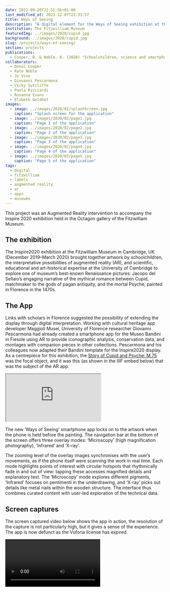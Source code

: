 ```yaml
---
date: 2022-09-20T22:51:56+01:00
last_modified_at: 2023-12-07T22:33:57
title: Ways of Seeing
description: "A digital element for the Ways of Seeing exhibition at the Fitzwilliam Museum"
institution: The Fitzwilliam Museum
featuredImg: ../images/2020/cupid.jpg
background: ../images/2020/cupid.jpg
slug: /projects/ways-of-seeing/
section: projects
publications:
  - Cooper, D. & Noble, K. (2020) "Schoolchildren, science and smartphones shine new light on a Florentine masterpiece" Apollo (online publication only April 2020)
collaborators:
  - Donal Cooper
  - Kate Noble 
  - Jo Vine
  - Giovanni Pescarmona
  - Vicky Sutcliffe
  - Paola Ricciardi
  - Rosanna Evans
  - Elsbeth Geldhof
images:
  - image: ../images/2020/02/splashScreen.jpg
    caption: "Splash screen for the application"
  - image: ../images/2020/02/page1.jpg
    caption: "Page 1 of the application"
  - image: ../images/2020/02/page2.jpg
    caption: "Page 2 of the application"
  - image: ../images/2020/02/page3.jpg
    caption: "Page 3 of the application"
  - image: ../images/2020/02/page4.jpg
    caption: "Page 4 of the application"
  - image: ../images/2020/02/page5.jpg
    caption: "Page 5 of the application"
tags:
  - digital
  - fitzwilliam
  - labels
  - augmented reality
  - ar
  - apps
  - museums
---
```

This project was an Augmented Reality intervention to accompany the Inspire 2020 exhibition 
held in the Octagon gallery of the Fitzwilliam Museum. 

## The exhibition

The Inspire2020 exhibition at the Fitzwilliam Museum in Cambridge, UK (December 2019–March 2020) brought together artwork 
by schoolchildren, the interpretative possibilities of augmented reality (AR), and scientific, educational and art-historical 
expertise at the University of Cambridge to explore one of museum’s best-known Renaissance pictures: Jacopo del Sellaio’s 
engaging narrative of the mythical romance between Cupid, matchmaker to the gods of pagan antiquity, and the mortal Psyche, 
painted in Florence in the 1470s.

## The App
Links with scholars in Florence suggested the possibility of extending the display through digital interpretation. Working 
with cultural heritage app developer Maggioli Musei, University of Florence researcher Giovanni Pescarmona had already 
created a smartphone app for the Museo Bandini in Fiesole using AR to provide iconographic analysis, conservation data, 
and montages with companion pieces in other collections. Pescarmona and his colleagues now adapted their Bandini template 
for the Inspire2020 display. As a centrepiece for this exhibition, the [Story of Cupid and Psyche: M.75](https://data.fitzmuseum.cam.ac.uk/id/object/627)
was the focal object, and it was this (as shown in the IIIF embed below) that was the subject of the AR app.

<div class="ratio-16x9 ratio my-3">
    <iframe src="https://data.fitzmuseum.cam.ac.uk/uv.html#?manifest=https://api.fitz.ms/data-distributor/iiif/object-627/manifest&c=0&m=0&cv=0&config=&locales=en-GB:English (GB),cy-GB:Cymraeg,fr-FR:Français (FR),pl-PL:Polski,sv-SE:Svenska&xywh=-514,-129,8494,3984&r=0" allowfullscreen></iframe>
</div>

The new ‘Ways of Seeing’ smartphone app locks on to the artwork when the phone is held before the painting. The navigation 
bar at the bottom of the screen offers three overlay modes: ‘Microscopy’ (high magnification photography), ‘Infrared’ and ‘X-ray’.

The zooming level of the overlay images synchronises with the user’s movements, as if the phone itself were scanning the work in real time. Each mode highlights points of interest with circular hotspots that rhythmically fade in and out of view: tapping these accesses magnified details and explanatory text. The ‘Microscopy’ mode explores different pigments, ‘Infrared’ focuses on pentimenti in the underdrawing, and ‘X-ray’ picks out details like metal nails within the wooden structure. The interface thus combines curated content with user-led exploration of the technical data.

## Screen captures
The screen captured video below shows the app in action, the resolution of the capture is not 
particularly high, but it gives a sense of the experience. The app is now defunct as the Vuforia license
has expired.

<div class="ratio ratio-16x9 my-3">
    <video controls src="/video/VID_414250210_212732_641.mp4"></video>
</div>